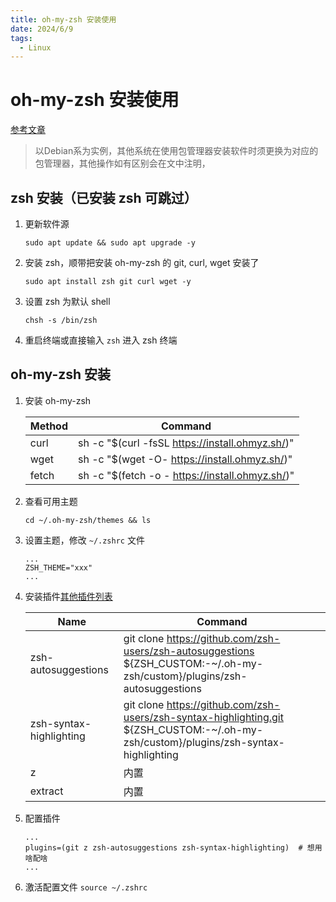```yaml
---
title: oh-my-zsh 安装使用
date: 2024/6/9
tags:
  - Linux
---
```


# oh-my-zsh 安装使用

[参考文章](https://www.haoyep.com/posts/zsh-config-oh-my-zsh/)

> 以Debian系为实例，其他系统在使用包管理器安装软件时须更换为对应的包管理器，其他操作如有区别会在文中注明，

## zsh 安装（已安装 zsh 可跳过）

1. 更新软件源
	
	```shell
	sudo apt update && sudo apt upgrade -y
	```
 
2. 安装 zsh，顺带把安装 oh-my-zsh 的 git, curl, wget 安装了
	
	```shell
	sudo apt install zsh git curl wget -y
	```

3. 设置 zsh 为默认 shell

   ```shell
   chsh -s /bin/zsh
   ```

4. 重启终端或直接输入 `zsh` 进入 zsh 终端

## oh-my-zsh 安装

1. 安装 oh-my-zsh
	
	| Method | Command                                         |
	|--------|-------------------------------------------------|
	| curl   | sh -c "$(curl -fsSL https://install.ohmyz.sh/)" |
	| wget   | sh -c "$(wget -O- https://install.ohmyz.sh/)"   |
	| fetch  | sh -c "$(fetch -o - https://install.ohmyz.sh/)" |

2. 查看可用主题

	```shell
	cd ~/.oh-my-zsh/themes && ls
	```

3. 设置主题，修改 `~/.zshrc` 文件

	```shell
 	...
 	ZSH_THEME="xxx"
 	...
 	```

4. 安装插件[其他插件列表](https://github.com/unixorn/awesome-zsh-plugins)

   | Name                    | Command                                                                                                                              |
   |-------------------------|--------------------------------------------------------------------------------------------------------------------------------------|
   | zsh-autosuggestions     | git clone https://github.com/zsh-users/zsh-autosuggestions ${ZSH_CUSTOM:-~/.oh-my-zsh/custom}/plugins/zsh-autosuggestions            |
	| zsh-syntax-highlighting | git clone https://github.com/zsh-users/zsh-syntax-highlighting.git ${ZSH_CUSTOM:-~/.oh-my-zsh/custom}/plugins/zsh-syntax-highlighting |
	| z                       | 内置                                                                                                                                   |
	| extract                 | 内置                                                                                                                                   |

5. 配置插件

	```shell
 	...
 	plugins=(git z zsh-autosuggestions zsh-syntax-highlighting)  # 想用啥配啥
 	...
 	```

6. 激活配置文件 `source ~/.zshrc`